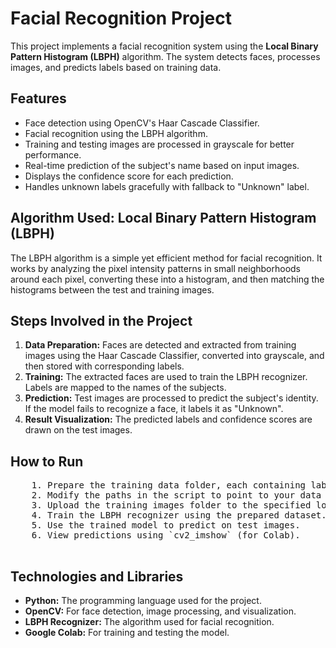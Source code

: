 <!DOCTYPE html>
<html lang="en">
<head>
    <meta charset="UTF-8">
    <meta name="viewport" content="width=device-width, initial-scale=1.0">
    
      

  <h1>Facial Recognition Project</h1>
    <p>This project implements a facial recognition system using the <strong>Local Binary Pattern Histogram (LBPH)</strong> algorithm. The system detects faces, processes images, and predicts labels based on training data.</p>

  <h2>Features</h2>
    <ul>
        <li>Face detection using OpenCV's Haar Cascade Classifier.</li>
        <li>Facial recognition using the LBPH algorithm.</li>
        <li>Training and testing images are processed in grayscale for better performance.</li>
        <li>Real-time prediction of the subject's name based on input images.</li>
        <li>Displays the confidence score for each prediction.</li>
        <li>Handles unknown labels gracefully with fallback to "Unknown" label.</li>
    </ul>

  <h2>Algorithm Used: Local Binary Pattern Histogram (LBPH)</h2>
    <p>The LBPH algorithm is a simple yet efficient method for facial recognition. It works by analyzing the pixel intensity patterns in small neighborhoods around each pixel, converting these into a histogram, and then matching the histograms between the test and training images.</p>

  <h2>Steps Involved in the Project</h2>
    <ol>
        <li><strong>Data Preparation:</strong> Faces are detected and extracted from training images using the Haar Cascade Classifier, converted into grayscale, and then stored with corresponding labels.</li>
        <li><strong>Training:</strong> The extracted faces are used to train the LBPH recognizer. Labels are mapped to the names of the subjects.</li>
        <li><strong>Prediction:</strong> Test images are processed to predict the subject's identity. If the model fails to recognize a face, it labels it as "Unknown".</li>
        <li><strong>Result Visualization:</strong> The predicted labels and confidence scores are drawn on the test images.</li>
    </ol>

  <h2>How to Run</h2>
    <pre>
    1. Prepare the training data folder, each containing labeled images of different subjects.
    2. Modify the paths in the script to point to your data folders.
    3. Upload the training images folder to the specified location in Google Colab.
    4. Train the LBPH recognizer using the prepared dataset.
    5. Use the trained model to predict on test images.
    6. View predictions using `cv2_imshow` (for Colab).
    </pre>

  <h2>Technologies and Libraries</h2>
    <ul>
        <li><strong>Python:</strong> The programming language used for the project.</li>
        <li><strong>OpenCV:</strong> For face detection, image processing, and visualization.</li>
        <li><strong>LBPH Recognizer:</strong> The algorithm used for facial recognition.</li>
        <li><strong>Google Colab:</strong> For training and testing the model.</li>
    </ul>

</body>
</html>
